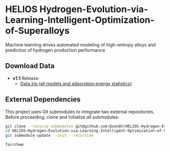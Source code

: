 # HELIOS Hydrogen-Evolution-via-Learning-Intelligent-Optimization-of-Superalloys
Machine learning drives automated modeling of high-entropy alloys and prediction of hydrogen production performance

## Download Data


- **v1.1** Release:  
  - [Data.zip (all models and adsorption‐energy statistics)](https://github.com/your-username/your-repo/releases/download/v1.1/Data.zip)

## External Dependencies

This project uses Git submodules to integrate two external repositories. Before proceeding, clone and initialize all submodules:

```bash
git clone --recurse-submodules git@github.com:QsenQY/HELIOS-Hydrogen-Evolution-via-Learning-Intelligent-Optimization-of-Superalloys-.git
cd HELIOS-Hydrogen-Evolution-via-Learning-Intelligent-Optimization-of-Superalloys-
git submodule update --init --recursive

fairchem
